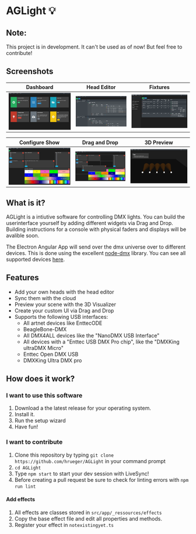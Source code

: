 # AGLight 💡

## Note: ##
This project is in development. It can't be used as of now!
But feel free to contribute!

## Screenshots
Dashboard | Head Editor | Fixtures
----- | ----- | -----
![Screenshot 1](./screenshots/01.png) | ![Screenshot 2](./screenshots/02.png) | ![Screenshot 3](./screenshots/03.png)

Configure Show | Drag and Drop| 3D Preview
----- | ----- | -----
![Screenshot 4](./screenshots/04.png) | ![Screenshot 5](./screenshots/05.png) | ![Screenshot 6](./screenshots/06.png)

## What is it?
AGLight is a intiutive software for controlling DMX lights. You can build the userinterface yourself by adding different widgets via Drag and Drop. Building instructions for a console with physical faders and displays will be avalible soon.

The Electron Angular App will send over the dmx universe over to different devices. This is done using the excellent [node-dmx](https://github.com/node-dmx/dmx) library. You can see all supported devices [here](https://github.com/node-dmx/dmx/tree/master/drivers).

## Features
* Add your own heads with the head editor
* Sync them with the cloud
* Preview your scene with the 3D Visualizer
* Create your custom UI via Drag and Drop
* Supports the following USB interfaces:
    * All artnet devices like EnttecODE
    * BeagleBone-DMX
    * All DMX4ALL devices like the "NanoDMX USB Interface"
    * All devices with a "Enttec USB DMX Pro chip", like the "DMXKing ultraDMX Micro"
    * Enttec Open DMX USB
    * DMXKing Ultra DMX pro

## How does it work?
### I want to use this software
1. Download a the latest release for your operating system.
2. Install it.
3. Run the setup wizard
4. Have fun!

### I want to contribute
1. Clone this repository by typing `git clone https://github.com/hrueger/AGLight` in your command prompt
2. `cd AGLight`
3. Type `npm start` to start your dev session with LiveSync!
4. Before creating a pull request be sure to check for linting errors with `npm run lint`

#### Add effects
1. All effects are classes stored in `src/app/_ressources/effects`
2. Copy the base effect file and edit all properties and methods.
3. Register your effect in `notexistingyet.ts`